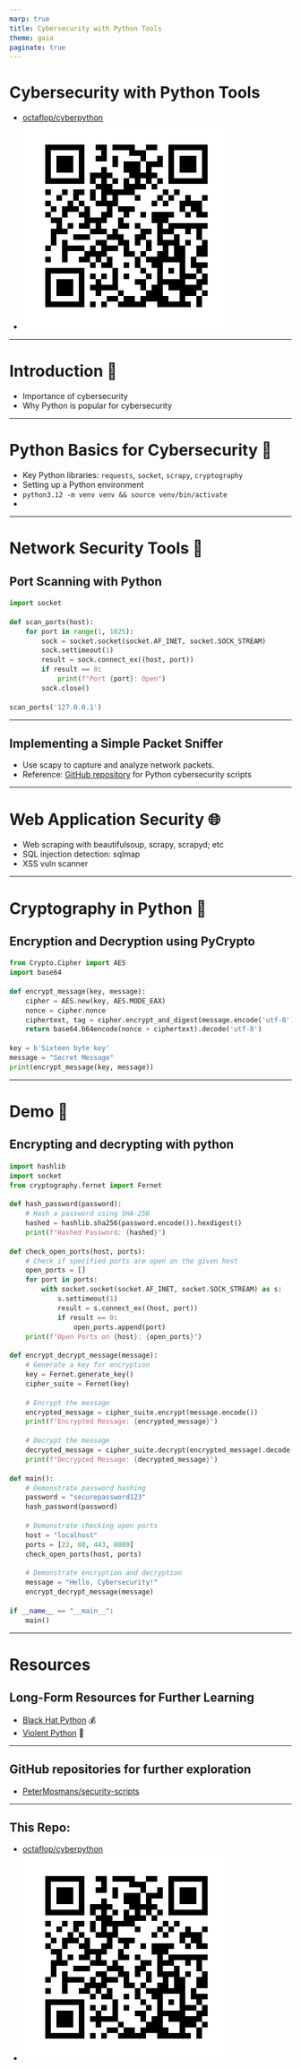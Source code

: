 ```yaml
---
marp: true
title: Cybersecurity with Python Tools
theme: gaia
paginate: true
---
```


# Cybersecurity with Python Tools

- [octaflop/cyberpython](https://github.com/octaflop/cyberpython)
- ![](./cyberpython_github_repo_qr.png) 

---


# Introduction 🔰

<!-- eta: 3min -->

- Importance of cybersecurity
- Why Python is popular for cybersecurity
<!-- joke: "Why did the hacker cross the road? Because that's where the security was weakest!" -->

---

# Python Basics for Cybersecurity 🐍


<!-- eta: 5min -->

- Key Python libraries: `requests`, `socket`, `scrapy`, `cryptography`
- Setting up a Python environment
- `python3.12 -m venv venv && source venv/bin/activate`
- 
<!-- tip: "Think of virtual environments as your personal cybersecurity lab coats." -->

---

# Network Security Tools 🛜

<!-- eta: 8min -->

## Port Scanning with Python

```python
import socket

def scan_ports(host):
    for port in range(1, 1025):
        sock = socket.socket(socket.AF_INET, socket.SOCK_STREAM)
        sock.settimeout(1)
        result = sock.connect_ex((host, port))
        if result == 0:
            print(f"Port {port}: Open")
        sock.close()

scan_ports('127.0.0.1')
```

<!-- Joke: "Port scanning is like knocking on doors to see if anyone's home... but less creepy." -->

---

## Implementing a Simple Packet Sniffer

- Use scapy to capture and analyze network packets.
- Reference: [GitHub repository](https://github.com/hposton/python-for-cybersecurity/blob/840769d04d2228803fd7493cdaf52c348b5db775/Part_8/8.2_Network_Sniffing/NetworkCredentialSniffing.py#L4) for Python cybersecurity scripts

---


# Web Application Security 🌐

<!-- eta: 8min -->

* Web scraping with beautifulsoup, scrapy, scrapyd; etc
* SQL injection detection: sqlmap
* XSS vuln scanner

---


# Cryptography in Python 🔐

<!-- eta: 8min -->

## Encryption and Decryption using PyCrypto

```python
from Crypto.Cipher import AES
import base64

def encrypt_message(key, message):
    cipher = AES.new(key, AES.MODE_EAX)
    nonce = cipher.nonce
    ciphertext, tag = cipher.encrypt_and_digest(message.encode('utf-8'))
    return base64.b64encode(nonce + ciphertext).decode('utf-8')

key = b'Sixteen byte key'
message = "Secret Message"
print(encrypt_message(key, message))

```

---

# Demo 🎡

<!-- eta: 14min -->

## Encrypting and decrypting with python

```python
import hashlib
import socket
from cryptography.fernet import Fernet

def hash_password(password):
    # Hash a password using SHA-256
    hashed = hashlib.sha256(password.encode()).hexdigest()
    print(f"Hashed Password: {hashed}")

def check_open_ports(host, ports):
    # Check if specified ports are open on the given host
    open_ports = []
    for port in ports:
        with socket.socket(socket.AF_INET, socket.SOCK_STREAM) as s:
            s.settimeout(1)
            result = s.connect_ex((host, port))
            if result == 0:
                open_ports.append(port)
    print(f"Open Ports on {host}: {open_ports}")

def encrypt_decrypt_message(message):
    # Generate a key for encryption
    key = Fernet.generate_key()
    cipher_suite = Fernet(key)
    
    # Encrypt the message
    encrypted_message = cipher_suite.encrypt(message.encode())
    print(f"Encrypted Message: {encrypted_message}")
    
    # Decrypt the message
    decrypted_message = cipher_suite.decrypt(encrypted_message).decode()
    print(f"Decrypted Message: {decrypted_message}")

def main():
    # Demonstrate password hashing
    password = "securepassword123"
    hash_password(password)
    
    # Demonstrate checking open ports
    host = "localhost"
    ports = [22, 80, 443, 8080]
    check_open_ports(host, ports)
    
    # Demonstrate encryption and decryption
    message = "Hello, Cybersecurity!"
    encrypt_decrypt_message(message)

if __name__ == "__main__":
    main()
```

---

# Resources

## Long-Form Resources for Further Learning

- [Black Hat Python](https://nostarch.com/black-hat-python2E) 💰
- [Violent Python](https://github.com/tanc7/hacking-books/blob/master/Violent%20Python%20-%20A%20Cookbook%20for%20Hackers,%20Forensic%20Analysts,%20Penetration%20Testers%20and%20Security%20Engineers.pdf) 📖


---

## GitHub repositories for further exploration

- [PeterMosmans/security-scripts](https://github.com/PeterMosmans/security-scripts)


<!-- Joke: "Remember, in cybersecurity, the only thing more important than Python is coffee!" -->

---

## This Repo:


- [octaflop/cyberpython](https://github.com/octaflop/cyberpython)
- ![](./cyberpython_github_repo_qr.png)